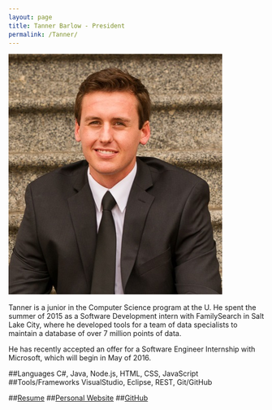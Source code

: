 ```yaml
---
layout: page
title: Tanner Barlow - President
permalink: /Tanner/
---
```


![Image of Tanner](../resources/images/TannerPic.jpg)

Tanner is a junior in the Computer Science program at the U. He spent the summer of 2015 as a Software Development intern with FamilySearch in Salt Lake City, where he developed tools for a team of data specialists to maintain a database of over 7 million points of data.

He has recently accepted an offer for a Software Engineer Internship with Microsoft, which will begin in May of 2016.

##Languages
C#, Java, Node.js, HTML, CSS, JavaScript
##Tools/Frameworks
VisualStudio, Eclipse, REST, Git/GitHub

##[Resume](../resources/resumes/tannerbarlow.resume.pdf)
##[Personal Website](http://tannerbarlow.com/)
##[GitHub](https://github.com/tbarlow12)
